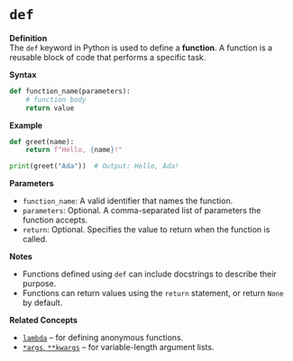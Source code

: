 # `def`

**Definition**  
The `def` keyword in Python is used to define a **function**. A function is a reusable block of code that performs a specific task.

**Syntax**  
```python
def function_name(parameters):
    # function body
    return value
```

**Example**
```python
def greet(name):
    return f"Hello, {name}!"

print(greet("Ada"))  # Output: Hello, Ada!
```

**Parameters**  
- `function_name`: A valid identifier that names the function.
- `parameters`: Optional. A comma-separated list of parameters the function accepts.
- `return`: Optional. Specifies the value to return when the function is called.

**Notes**
- Functions defined using `def` can include docstrings to describe their purpose.
- Functions can return values using the `return` statement, or return `None` by default.

**Related Concepts**
- [`lambda`](https://docs.python.org/3/reference/expressions.html#lambda) – for defining anonymous functions.
- [`*args`, `**kwargs`](https://docs.python.org/3/tutorial/controlflow.html#more-on-defining-functions) – for variable-length argument lists.

